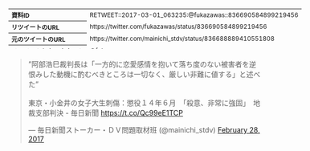 <table style="font-size: 9pt; width: 610px; margin-bottom: 20px; height: 80px;">
<tbody>
    <tr>
        <th align=left>資料ID</th>
        <td align=left>RETWEET::2017-03-01_063235:@fukazawas::836690584899219456</td>
    </tr>
    <tr>
        <th align=left>リツイートのURL</th>
        <td align=left>https://twitter.com/fukazawas/status/836690584899219456</td>
    </tr>
    <tr>
        <th align=left>元のツイートのURL</th>
        <td align=left>https://twitter.com/mainichi_stdv/status/836688889410551808</td>
    </tr>
    <tr>
        <th align=left>リツイートしたアカウント</th>
        <td align=left>@fukazawas</td>
    </tr>
    <tr>
        <th align=left>元のツイートのアカウント</th>
        <td align=left>@mainichi_stdv</td>
    </tr>
    <tr>
        <th align=left>リツイートしたユーザ名</th>
        <td align=left>深澤諭史</td>
    </tr>
    <tr>
        <th align=left>元のツイートのユーザ名</th>
        <td align=left>毎日新聞ストーカー・ＤＶ問題取材班</td>
    </tr>
    <tr>
        <th align=left>ツイートの記録日時</th>
        <td align=left>created_at 2022-08-24_1038</td>
    </tr>
</tbody>
</table>
<blockquote class="twitter-tweet" data-width="450"  data-lang="ja"><p lang="ja" dir="ltr">”阿部浩巳裁判長は「一方的に恋愛感情を抱いて落ち度のない被害者を逆恨みした動機に酌むべきところは一切なく、厳しい非難に値する」と述べた”<br><br>東京・小金井の女子大生刺傷：懲役１４年６月　「殺意、非常に強固」　地裁支部判決 - 毎日新聞 <a href="https://t.co/Qc99eE1TCP">https://t.co/Qc99eE1TCP</a></p>&mdash; 毎日新聞ストーカー・ＤＶ問題取材班 (@mainichi_stdv) <a href="https://twitter.com/mainichi_stdv/status/836688889410551808?ref_src=twsrc%5Etfw">February 28, 2017</a></blockquote>
<script async src="https://platform.twitter.com/widgets.js" charset="utf-8"></script>


